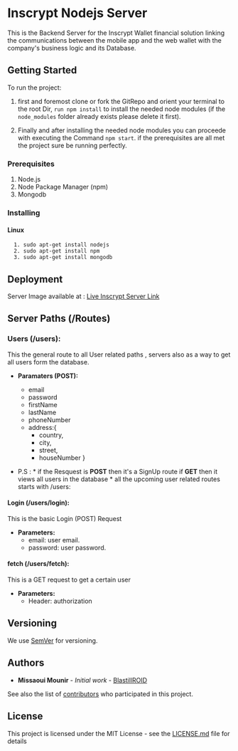 # Inscrypt Nodejs Server

This is the Backend Server for the Inscrypt Wallet financial solution linking the communications between the mobile app and the web wallet with the company's business logic and its Database.

## Getting Started

To run the project:
1. first and foremost clone or fork the GitRepo and orient your terminal to the root Dir, `run npm install` to install the needed node modules (if the `node_modules` folder already exists please delete it first).

2. Finally and after installing the needed node modules you can proceede with executing the Command `npm start`. if the prerequisites are all met the project sure be running perfectly. 

### Prerequisites

1. Node.js
2. Node Package Manager (npm)
3. Mongodb

### Installing

#### Linux
```
  1. sudo apt-get install nodejs
  2. sudo apt-get install npm
  3. sudo apt-get install mongodb

```

## Deployment

Server Image available at : [Live Inscrypt Server Link](http://ec2-3-84-159-10.compute-1.amazonaws.com:4000/)

## Server Paths (/Routes)

### Users (/users):
This the general route to all User related paths , servers also as a way to get all users form the database.
* **Paramaters (POST):**
  - email
  - password
  - firstName
  - lastName
  - phoneNumber
  - address:{
    - country,
    - city, 
    - street,
    - houseNumber
    }

* P.S : * if the Resquest is **POST** then it's a SignUp route if **GET** then it views all users in the database
        * all the upcoming user related routes starts with /users:
  
#### Login (/users/login):
   This is the basic Login (POST) Request 
* **Parameters:**
    - email: user email.
    - password: user password.

#### fetch (/users/fetch):
   This is a GET request to get a certain user
* **Parameters:**
    - Header: authorization


## Versioning

We use [SemVer](http://semver.org/) for versioning. 

## Authors

* **Missaoui Mounir** - *Initial work* - [BlastillROID](https://github.com/BlastillROID)

See also the list of [contributors](https://github.com/your/project/contributors) who participated in this project.

## License

This project is licensed under the MIT License - see the [LICENSE.md](LICENSE.md) file for details
